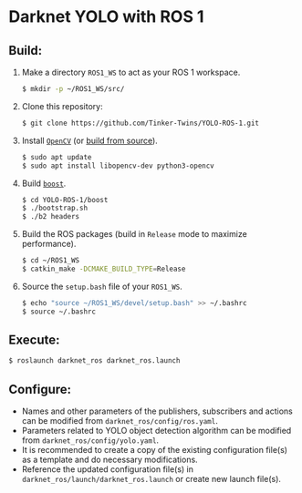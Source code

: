 # Darknet YOLO with ROS 1

## Build:
1. Make a directory `ROS1_WS` to act as your ROS 1 workspace.
    ```bash
    $ mkdir -p ~/ROS1_WS/src/
    ```
2. Clone this repository:
    ```bash
    $ git clone https://github.com/Tinker-Twins/YOLO-ROS-1.git
    ```
3. Install [`OpenCV`](https://opencv.org) (or [build from source](https://docs.opencv.org/3.4/d7/d9f/tutorial_linux_install.html)).
    ```bash
    $ sudo apt update
    $ sudo apt install libopencv-dev python3-opencv
    ```
4. Build [`boost`](https://www.boost.org).
    ```bash
    $ cd YOLO-ROS-1/boost
    $ ./bootstrap.sh
    $ ./b2 headers
    ```
5. Build the ROS packages (build in `Release` mode to maximize performance).
    ```bash
    $ cd ~/ROS1_WS
    $ catkin_make -DCMAKE_BUILD_TYPE=Release
    ```
6. Source the `setup.bash` file of your `ROS1_WS`.
    ```bash
    $ echo "source ~/ROS1_WS/devel/setup.bash" >> ~/.bashrc
    $ source ~/.bashrc
    ```

## Execute:
```bash
$ roslaunch darknet_ros darknet_ros.launch
```

## Configure:
- Names and other parameters of the publishers, subscribers and actions can be modified from `darknet_ros/config/ros.yaml`.
- Parameters related to YOLO object detection algorithm can be modified from `darknet_ros/config/yolo.yaml`.
- It is recommended to create a copy of the existing configuration file(s) as a template and do necessary modifications.
- Reference the updated configuration file(s) in `darknet_ros/launch/darknet_ros.launch` or create new launch file(s).
